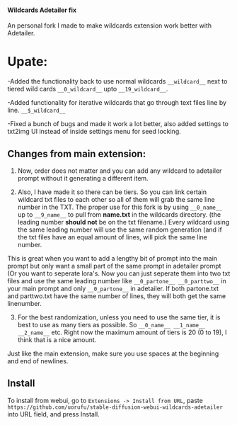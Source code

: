 #### Wildcards Adetailer fix

An personal fork I made to make wildcards extension work better with Adetailer.

# Upate:

-Added the functionality back to use normal wildcards `__wildcard__` next to tiered wild cards `__0_wildcard__` upto `__19_wildcard__`.

-Added functionality for iterative wildcards that go through text files line by line. `__$_wildcard__`

-Fixed a bunch of bugs and made it work a lot better, also added settings to txt2img UI instead of inside settings menu for seed locking.

## Changes from main extension:

1. Now, order does not matter and you can add any wildcard to adetailer prompt without it generating a different item. 

2. Also, I have made it so there can be tiers. So you can link certain wildcard txt files to each other so all of them will grab the same line number in the TXT.
    The proper use for this fork is by using `__0_name__` up to `__9_name__` to pull from **name.txt** in the wildcards directory. (the leading number **should not** be on the txt filename.)
    Every wildcard using the same leading number will use the same random generation (and if the txt files have an equal amount of lines, will pick the same line number.

This is great when you want to add a lengthy bit of prompt into the main prompt but only want a small part of the same prompt in adetailer prompt (Or you want to seperate lora's. Now you can just seperate them into two txt files and use the same leading number like `__0_partone__ __0_parttwo__` in your main prompt and only `__0_partone__` in adetailer. If both partone.txt and parttwo.txt have the same number of lines, they will both get the same linenumber.

3. For the best randomization, unless you need to use the same tier, it is best to use as many tiers as possible. So `__0_name__ __1_name__ __2_name__` etc. Right now the maximum amount of tiers is 20 (0 to 19), I think that is a nice amount.
    

Just like the main extension, make sure you use spaces at the beginning and end of newlines.


## Install
To install from webui, go to `Extensions -> Install from URL`, paste `https://github.com/uorufu/stable-diffusion-webui-wildcards-adetailer`
into URL field, and press Install.
